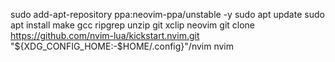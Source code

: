 sudo add-apt-repository ppa:neovim-ppa/unstable -y
sudo apt update
sudo apt install make gcc ripgrep unzip git xclip neovim
git clone https://github.com/nvim-lua/kickstart.nvim.git "${XDG_CONFIG_HOME:-$HOME/.config}"/nvim
nvim
